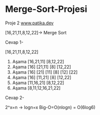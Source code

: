 # Merge-Sort-Projesi
Proje 2 www.patika.dev

[16,21,11,8,12,22]-> Merge Sort

Cevap 1-

[16,21,11,8,12,22]

1. Aşama    [16,21,11]          [8,12,22]
2. Aşama    [16] [21,11]        [8] [12,22]
3. Aşama    [16] [21] [11]      [8] [12] [22]
4. Aşama    [16] [11,21]        [8] [12,22]
5. Aşama    [11,16,21]          [8,12,22]
6. Aşama    [8,11,12,16,21,22]

Cevap 2-

2^x=n -> logn=x Big-O=O(nlogn) = O(6log6)

